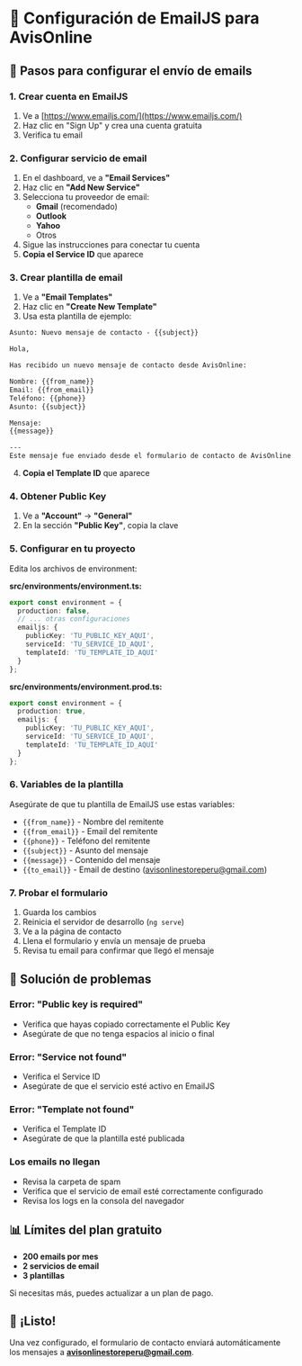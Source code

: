# 📧 Configuración de EmailJS para AvisOnline

## 🚀 Pasos para configurar el envío de emails

### 1. Crear cuenta en EmailJS
1. Ve a [https://www.emailjs.com/](https://www.emailjs.com/)
2. Haz clic en "Sign Up" y crea una cuenta gratuita
3. Verifica tu email

### 2. Configurar servicio de email
1. En el dashboard, ve a **"Email Services"**
2. Haz clic en **"Add New Service"**
3. Selecciona tu proveedor de email:
   - **Gmail** (recomendado)
   - **Outlook**
   - **Yahoo**
   - Otros
4. Sigue las instrucciones para conectar tu cuenta
5. **Copia el Service ID** que aparece

### 3. Crear plantilla de email
1. Ve a **"Email Templates"**
2. Haz clic en **"Create New Template"**
3. Usa esta plantilla de ejemplo:

```html
Asunto: Nuevo mensaje de contacto - {{subject}}

Hola,

Has recibido un nuevo mensaje de contacto desde AvisOnline:

Nombre: {{from_name}}
Email: {{from_email}}
Teléfono: {{phone}}
Asunto: {{subject}}

Mensaje:
{{message}}

---
Este mensaje fue enviado desde el formulario de contacto de AvisOnline.
```

4. **Copia el Template ID** que aparece

### 4. Obtener Public Key
1. Ve a **"Account"** → **"General"**
2. En la sección **"Public Key"**, copia la clave

### 5. Configurar en tu proyecto
Edita los archivos de environment:

**src/environments/environment.ts:**
```typescript
export const environment = {
  production: false,
  // ... otras configuraciones
  emailjs: {
    publicKey: 'TU_PUBLIC_KEY_AQUI',
    serviceId: 'TU_SERVICE_ID_AQUI', 
    templateId: 'TU_TEMPLATE_ID_AQUI'
  }
};
```

**src/environments/environment.prod.ts:**
```typescript
export const environment = {
  production: true,
  emailjs: {
    publicKey: 'TU_PUBLIC_KEY_AQUI',
    serviceId: 'TU_SERVICE_ID_AQUI',
    templateId: 'TU_TEMPLATE_ID_AQUI'
  }
};
```

### 6. Variables de la plantilla
Asegúrate de que tu plantilla de EmailJS use estas variables:
- `{{from_name}}` - Nombre del remitente
- `{{from_email}}` - Email del remitente
- `{{phone}}` - Teléfono del remitente
- `{{subject}}` - Asunto del mensaje
- `{{message}}` - Contenido del mensaje
- `{{to_email}}` - Email de destino (avisonlinestoreperu@gmail.com)

### 7. Probar el formulario
1. Guarda los cambios
2. Reinicia el servidor de desarrollo (`ng serve`)
3. Ve a la página de contacto
4. Llena el formulario y envía un mensaje de prueba
5. Revisa tu email para confirmar que llegó el mensaje

## 🔧 Solución de problemas

### Error: "Public key is required"
- Verifica que hayas copiado correctamente el Public Key
- Asegúrate de que no tenga espacios al inicio o final

### Error: "Service not found"
- Verifica el Service ID
- Asegúrate de que el servicio esté activo en EmailJS

### Error: "Template not found"
- Verifica el Template ID
- Asegúrate de que la plantilla esté publicada

### Los emails no llegan
- Revisa la carpeta de spam
- Verifica que el servicio de email esté correctamente configurado
- Revisa los logs en la consola del navegador

## 📊 Límites del plan gratuito
- **200 emails por mes**
- **2 servicios de email**
- **3 plantillas**

Si necesitas más, puedes actualizar a un plan de pago.

## 🎯 ¡Listo!
Una vez configurado, el formulario de contacto enviará automáticamente los mensajes a **avisonlinestoreperu@gmail.com**. 